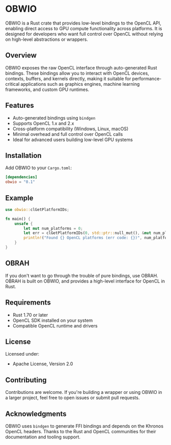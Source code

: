 # OBWIO

OBWIO is a Rust crate that provides low-level bindings to the OpenCL API, enabling direct access to GPU compute functionality across platforms. It is designed for developers who want full control over OpenCL without relying on high-level abstractions or wrappers.

## Overview

OBWIO exposes the raw OpenCL interface through auto-generated Rust bindings. These bindings allow you to interact with OpenCL devices, contexts, buffers, and kernels directly, making it suitable for performance-critical applications such as graphics engines, machine learning frameworks, and custom GPU runtimes.

## Features

- Auto-generated bindings using `bindgen`
- Supports OpenCL 1.x and 2.x
- Cross-platform compatibility (Windows, Linux, macOS)
- Minimal overhead and full control over OpenCL calls
- Ideal for advanced users building low-level GPU systems

## Installation

Add OBWIO to your `Cargo.toml`:

```toml
[dependencies]
obwio = "0.1"
```

## Example

```rust
use obwio::clGetPlatformIDs;

fn main() {
    unsafe {
        let mut num_platforms = 0;
        let err = clGetPlatformIDs(0, std::ptr::null_mut(), &mut num_platforms);
        println!("Found {} OpenCL platforms (err code: {})", num_platforms, err);
    }
}
```


## OBRAH
If you don't want to go through the trouble of pure bindings, use OBRAH.
OBRAH is built on OBWIO, and provides a high-level interface for OpenCL in Rust.

## Requirements

- Rust 1.70 or later
- OpenCL SDK installed on your system
- Compatible OpenCL runtime and drivers


## License

Licensed under:
- Apache License, Version 2.0

## Contributing

Contributions are welcome. If you're building a wrapper or using OBWIO in a larger project, feel free to open issues or submit pull requests.

## Acknowledgments

OBWIO uses `bindgen` to generate FFI bindings and depends on the Khronos OpenCL headers. Thanks to the Rust and OpenCL communities for their documentation and tooling support.
